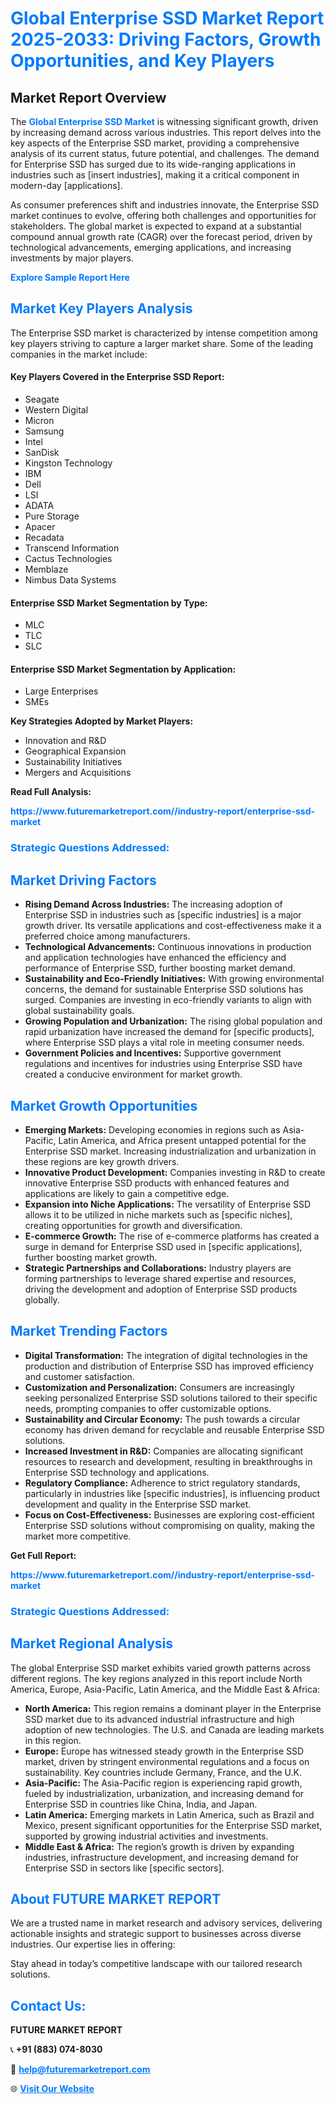 <h1 style="color: #007BFF;">Global Enterprise SSD Market Report 2025-2033: Driving Factors, Growth Opportunities, and Key Players</h1>

<section id="overview">
<h2>Market Report Overview</h2>
<p>The <a href="https://www.futuremarketreport.com//industry-report/enterprise-ssd-market" style="color: #007BFF; text-decoration: none;"><strong>Global Enterprise SSD Market</strong></a> is witnessing significant growth, driven by increasing demand across various industries. This report delves into the key aspects of the Enterprise SSD market, providing a comprehensive analysis of its current status, future potential, and challenges. The demand for Enterprise SSD has surged due to its wide-ranging applications in industries such as [insert industries], making it a critical component in modern-day [applications].</p>
<p>As consumer preferences shift and industries innovate, the Enterprise SSD market continues to evolve, offering both challenges and opportunities for stakeholders. The global market is expected to expand at a substantial compound annual growth rate (CAGR) over the forecast period, driven by technological advancements, emerging applications, and increasing investments by major players.</p>
</section>

<section id="overview">
<p><a href="https://www.futuremarketreport.com//request-sample/reportId=51295" style="color: #007BFF; text-decoration: none;"><strong>Explore Sample Report Here</strong></a></p>
</section>

<section id="key-players">
<h2 style="color: #007BFF;">Market Key Players Analysis</h2>
<p>The Enterprise SSD market is characterized by intense competition among key players striving to capture a larger market share. Some of the leading companies in the market include:</p>
<h4>Key Players Covered in the Enterprise SSD Report:</h4>
<ul><li>Seagate</li><li>Western Digital</li><li>Micron</li><li>Samsung</li><li>Intel</li><li>SanDisk</li><li>Kingston Technology</li><li>IBM</li><li>Dell</li><li>LSI</li><li>ADATA</li><li>Pure Storage</li><li>Apacer</li><li>Recadata</li><li>Transcend Information</li><li>Cactus Technologies</li><li>Memblaze</li><li>Nimbus Data Systems</li></ul>
<h4>Enterprise SSD Market Segmentation by Type:</h4>
<ul><li>MLC</li><li>TLC</li><li>SLC</li></ul>

<h4>Enterprise SSD Market Segmentation by Application:</h4>
<ul><li>Large Enterprises</li><li>SMEs</li></ul>
<p><strong>Key Strategies Adopted by Market Players:</strong></p>
<ul>
<li>Innovation and R&D</li>
<li>Geographical Expansion</li>
<li>Sustainability Initiatives</li>
<li>Mergers and Acquisitions</li>
</ul>
</section>

<section>
<p><strong>Read Full Analysis: </strong></p><a href="https://www.futuremarketreport.com//industry-report/enterprise-ssd-market" style="color: #007BFF; text-decoration: none;"><strong>https://www.futuremarketreport.com//industry-report/enterprise-ssd-market</strong></a>
<h3 style="color: #007BFF;">Strategic Questions Addressed:</h3>
</section>

<section id="driving-factors">
<h2 style="color: #007BFF;">Market Driving Factors</h2>
<ul>
<li><strong>Rising Demand Across Industries:</strong> The increasing adoption of Enterprise SSD in industries such as [specific industries] is a major growth driver. Its versatile applications and cost-effectiveness make it a preferred choice among manufacturers.</li>
<li><strong>Technological Advancements:</strong> Continuous innovations in production and application technologies have enhanced the efficiency and performance of Enterprise SSD, further boosting market demand.</li>
<li><strong>Sustainability and Eco-Friendly Initiatives:</strong> With growing environmental concerns, the demand for sustainable Enterprise SSD solutions has surged. Companies are investing in eco-friendly variants to align with global sustainability goals.</li>
<li><strong>Growing Population and Urbanization:</strong> The rising global population and rapid urbanization have increased the demand for [specific products], where Enterprise SSD plays a vital role in meeting consumer needs.</li>
<li><strong>Government Policies and Incentives:</strong> Supportive government regulations and incentives for industries using Enterprise SSD have created a conducive environment for market growth.</li>
</ul>
</section>

<section id="growth-opportunities">
<h2 style="color: #007BFF;">Market Growth Opportunities</h2>
<ul>
<li><strong>Emerging Markets:</strong> Developing economies in regions such as Asia-Pacific, Latin America, and Africa present untapped potential for the Enterprise SSD market. Increasing industrialization and urbanization in these regions are key growth drivers.</li>
<li><strong>Innovative Product Development:</strong> Companies investing in R&D to create innovative Enterprise SSD products with enhanced features and applications are likely to gain a competitive edge.</li>
<li><strong>Expansion into Niche Applications:</strong> The versatility of Enterprise SSD allows it to be utilized in niche markets such as [specific niches], creating opportunities for growth and diversification.</li>
<li><strong>E-commerce Growth:</strong> The rise of e-commerce platforms has created a surge in demand for Enterprise SSD used in [specific applications], further boosting market growth.</li>
<li><strong>Strategic Partnerships and Collaborations:</strong> Industry players are forming partnerships to leverage shared expertise and resources, driving the development and adoption of Enterprise SSD products globally.</li>
</ul>
</section>

<section id="trending-factors">
<h2 style="color: #007BFF;">Market Trending Factors</h2>
<ul>
<li><strong>Digital Transformation:</strong> The integration of digital technologies in the production and distribution of Enterprise SSD has improved efficiency and customer satisfaction.</li>
<li><strong>Customization and Personalization:</strong> Consumers are increasingly seeking personalized Enterprise SSD solutions tailored to their specific needs, prompting companies to offer customizable options.</li>
<li><strong>Sustainability and Circular Economy:</strong> The push towards a circular economy has driven demand for recyclable and reusable Enterprise SSD solutions.</li>
<li><strong>Increased Investment in R&D:</strong> Companies are allocating significant resources to research and development, resulting in breakthroughs in Enterprise SSD technology and applications.</li>
<li><strong>Regulatory Compliance:</strong> Adherence to strict regulatory standards, particularly in industries like [specific industries], is influencing product development and quality in the Enterprise SSD market.</li>
<li><strong>Focus on Cost-Effectiveness:</strong> Businesses are exploring cost-efficient Enterprise SSD solutions without compromising on quality, making the market more competitive.</li>
</ul>
</section>

<section>
<p><strong>Get Full Report: </strong></p><a href="https://www.futuremarketreport.com//industry-report/enterprise-ssd-market" style="color: #007BFF; text-decoration: none;"><strong>https://www.futuremarketreport.com//industry-report/enterprise-ssd-market</strong></a>
<h3 style="color: #007BFF;">Strategic Questions Addressed:</h3>
</section>


<section id="regional-analysis">
<h2 style="color: #007BFF;">Market Regional Analysis</h2>
<p>The global Enterprise SSD market exhibits varied growth patterns across different regions. The key regions analyzed in this report include North America, Europe, Asia-Pacific, Latin America, and the Middle East & Africa:</p>
<ul>
<li><strong>North America:</strong> This region remains a dominant player in the Enterprise SSD market due to its advanced industrial infrastructure and high adoption of new technologies. The U.S. and Canada are leading markets in this region.</li>
<li><strong>Europe:</strong> Europe has witnessed steady growth in the Enterprise SSD market, driven by stringent environmental regulations and a focus on sustainability. Key countries include Germany, France, and the U.K.</li>
<li><strong>Asia-Pacific:</strong> The Asia-Pacific region is experiencing rapid growth, fueled by industrialization, urbanization, and increasing demand for Enterprise SSD in countries like China, India, and Japan.</li>
<li><strong>Latin America:</strong> Emerging markets in Latin America, such as Brazil and Mexico, present significant opportunities for the Enterprise SSD market, supported by growing industrial activities and investments.</li>
<li><strong>Middle East & Africa:</strong> The region’s growth is driven by expanding industries, infrastructure development, and increasing demand for Enterprise SSD in sectors like [specific sectors].</li>
</ul>
</section>

<footer>
<h2 style="color: #007BFF;">About FUTURE MARKET REPORT</h2>
<p>We are a trusted name in market research and advisory services, delivering actionable insights and strategic support to businesses across diverse industries. Our expertise lies in offering:</p>

<p>Stay ahead in today’s competitive landscape with our tailored research solutions.</p>

<h2 style="color: #007BFF;">Contact Us:</h2>
<p><strong>FUTURE MARKET REPORT</strong></p>
<p>📞 <strong>+91 (883) 074-8030</strong></p>
<p>📧 <strong><a href="mailto:help@futuremarketreport.com" style="color: #007BFF;">help@futuremarketreport.com</a></strong></p>
<p>🌐 <strong><a href="https://www.futuremarketreport.com/" style="color: #007BFF;">Visit Our Website</a></strong></p>
</footer>